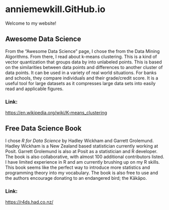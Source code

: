 # anniemewkill.GitHub.io

Welcome to my website!

## Awesome Data Science
From the “Awesome Data Science” page, I chose the from the Data Mining Algorithms. From there, I read about k-means clustering. This is a kind of vector quantization that groups data by into unlabeled points. This is based on the similarities between data points and differences to another cluster of data points. It can be used in a variety of real world situations. For banks and schools, they compare individuals and their grade/credit score. It is a useful tool for large datasets as it compresses large data sets into easily read and applicable figures.

### Link:
https://en.wikipedia.org/wiki/K-means_clustering

## Free Data Science Book
I chose _R for Data Science_ by Hadley Wickham and Garrett Grolemund. Hadley Wickham is a New Zealand based statistician currently working at Posit. Garrett Grolemund is also at Posit as a statistician and R developer. The book is also collaborative, with almost 100 additional contributors listed. I have limited experience in R and am currently brushing up on my R skills. This book seems like the perfect way to introduce more statistics and programming theory into my vocabulary. The book is also free to use and the authors encourage donating to an endangered bird; the Kākāpo.

### Link: 
https://r4ds.had.co.nz/
